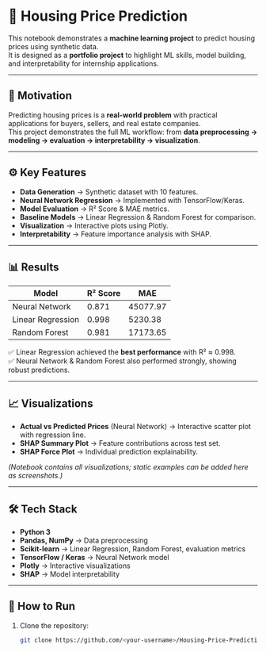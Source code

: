 # 🏡 Housing Price Prediction  

This notebook demonstrates a **machine learning project** to predict housing prices using synthetic data.  
It is designed as a **portfolio project** to highlight ML skills, model building, and interpretability for internship applications.  

---

## 🎯 Motivation  
Predicting housing prices is a **real-world problem** with practical applications for buyers, sellers, and real estate companies.  
This project demonstrates the full ML workflow: from **data preprocessing → modeling → evaluation → interpretability → visualization**.  

---

## ⚙️ Key Features  
- **Data Generation** → Synthetic dataset with 10 features.  
- **Neural Network Regression** → Implemented with TensorFlow/Keras.  
- **Model Evaluation** → R² Score & MAE metrics.  
- **Baseline Models** → Linear Regression & Random Forest for comparison.  
- **Visualization** → Interactive plots using Plotly.  
- **Interpretability** → Feature importance analysis with SHAP.  

---

## 📊 Results  

| Model             | R² Score | MAE        |
|-------------------|----------|------------|
| Neural Network    | 0.871    | 45077.97   |
| Linear Regression | 0.998    | 5230.38    |
| Random Forest     | 0.981    | 17173.65   |

✅ Linear Regression achieved the **best performance** with R² ≈ 0.998.  
✅ Neural Network & Random Forest also performed strongly, showing robust predictions.  

---

## 📈 Visualizations  

- **Actual vs Predicted Prices** (Neural Network) → Interactive scatter plot with regression line.  
- **SHAP Summary Plot** → Feature contributions across test set.  
- **SHAP Force Plot** → Individual prediction explainability.  

*(Notebook contains all visualizations; static examples can be added here as screenshots.)*  

---

## 🛠️ Tech Stack  

- **Python 3**  
- **Pandas, NumPy** → Data preprocessing  
- **Scikit-learn** → Linear Regression, Random Forest, evaluation metrics  
- **TensorFlow / Keras** → Neural Network model  
- **Plotly** → Interactive visualizations  
- **SHAP** → Model interpretability  

---

## 🚀 How to Run  

1. Clone the repository:  
   ```bash
   git clone https://github.com/<your-username>/Housing-Price-Prediction.git
